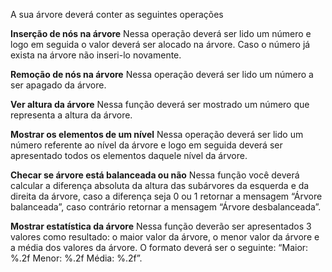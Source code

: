 A sua árvore deverá conter as seguintes operações

**Inserção de nós na árvore**
Nessa operação deverá ser lido um número e logo em seguida o valor deverá ser alocado na árvore. Caso o número já exista na árvore não inseri-lo novamente.

**Remoção de nós na árvore**
Nessa operação deverá ser lido um número a ser apagado da árvore.

**Ver altura da árvore**
Nessa função deverá ser mostrado um número que representa a altura da árvore.

**Mostrar os elementos de um nível**
Nessa operação deverá ser lido um número referente ao nível da árvore e logo em seguida deverá ser apresentado todos os elementos daquele nível da árvore.

**Checar se árvore está balanceada ou não**
Nessa função você deverá calcular a diferença absoluta da altura das subárvores da esquerda e da direita da árvore, caso a diferença seja 0 ou 1 retornar a mensagem “Árvore balanceada”, caso contrário retornar a mensagem “Árvore desbalanceada”.

**Mostrar estatística da árvore**
Nessa função deverão ser apresentados 3 valores como resultado: o maior valor da árvore, o menor valor da árvore e a média dos valores da árvore. O formato deverá ser o seguinte: “Maior: %.2f Menor: %.2f Média: %.2f”.
